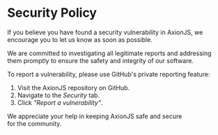 # Security Policy

If you believe you have found a security vulnerability in AxionJS, we encourage you to let us know as soon as possible.

We are committed to investigating all legitimate reports and addressing them promptly to ensure the safety and integrity of our software.

To report a vulnerability, please use GitHub's private reporting feature:

1. Visit the AxionJS repository on GitHub.
2. Navigate to the *Security* tab.
3. Click *"Report a vulnerability"*.

We appreciate your help in keeping AxionJS safe and secure for the community.
